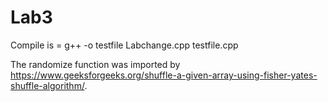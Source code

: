 # Lab3

Compile is =
g++ -o testfile Labchange.cpp testfile.cpp

The randomize function was imported by https://www.geeksforgeeks.org/shuffle-a-given-array-using-fisher-yates-shuffle-algorithm/.
